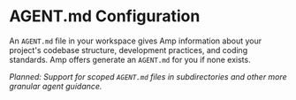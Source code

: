 # AGENT.md Configuration

An `AGENT.md` file in your workspace gives Amp information about your project's codebase structure, development practices, and coding standards. Amp offers generate an `AGENT.md` for you if none exists.

*Planned: Support for scoped `AGENT.md` files in subdirectories and other more granular agent guidance.*

